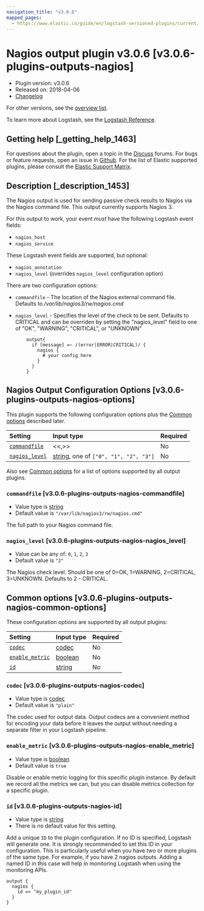 ```yaml
---
navigation_title: "v3.0.6"
mapped_pages:
  - https://www.elastic.co/guide/en/logstash-versioned-plugins/current/v3.0.6-plugins-outputs-nagios.html
---
```


# Nagios output plugin v3.0.6 [v3.0.6-plugins-outputs-nagios]

* Plugin version: v3.0.6
* Released on: 2018-04-06
* [Changelog](https://github.com/logstash-plugins/logstash-output-nagios/blob/v3.0.6/CHANGELOG.md)

For other versions, see the [overview list](output-nagios-index.md).

To learn more about Logstash, see the [Logstash Reference](https://www.elastic.co/guide/en/logstash/current/index.html).

## Getting help [_getting_help_1463]

For questions about the plugin, open a topic in the [Discuss](http://discuss.elastic.co) forums. For bugs or feature requests, open an issue in [Github](https://github.com/logstash-plugins/logstash-output-nagios). For the list of Elastic supported plugins, please consult the [Elastic Support Matrix](https://www.elastic.co/support/matrix#matrix_logstash_plugins).

## Description [_description_1453]

The Nagios output is used for sending passive check results to Nagios via the Nagios command file. This output currently supports Nagios 3.

For this output to work, your event *must* have the following Logstash event fields:

* `nagios_host`
* `nagios_service`

These Logstash event fields are supported, but optional:

* `nagios_annotation`
* `nagios_level` (overrides `nagios_level` configuration option)

There are two configuration options:

* `commandfile` - The location of the Nagios external command file. Defaults to */var/lib/nagios3/rw/nagios.cmd*

* `nagios_level` - Specifies the level of the check to be sent. Defaults to CRITICAL and can be overriden by setting the "nagios\_level" field to one of "OK", "WARNING", "CRITICAL", or "UNKNOWN"

  ```
      output{
        if [message] =~ /(error|ERROR|CRITICAL)/ {
          nagios {
            # your config here
          }
        }
      }
  ```

## Nagios Output Configuration Options [v3.0.6-plugins-outputs-nagios-options]

This plugin supports the following configuration options plus the [Common options](v3-0-6-plugins-outputs-nagios.md#v3.0.6-plugins-outputs-nagios-common-options) described later.

| Setting | Input type | Required |
| :- | :- | :- |
| [`commandfile`](v3-0-6-plugins-outputs-nagios.md#v3.0.6-plugins-outputs-nagios-commandfile) | <<,>> | No |
| [`nagios_level`](v3-0-6-plugins-outputs-nagios.md#v3.0.6-plugins-outputs-nagios-nagios_level) | [string](/lsr/value-types.md#string), one of `["0", "1", "2", "3"]` | No |

Also see [Common options](v3-0-6-plugins-outputs-nagios.md#v3.0.6-plugins-outputs-nagios-common-options) for a list of options supported by all output plugins.

### `commandfile` [v3.0.6-plugins-outputs-nagios-commandfile]

* Value type is [string](/lsr/value-types.md#string)
* Default value is `"/var/lib/nagios3/rw/nagios.cmd"`

The full path to your Nagios command file.

### `nagios_level` [v3.0.6-plugins-outputs-nagios-nagios_level]

* Value can be any of: `0`, `1`, `2`, `3`
* Default value is `"2"`

The Nagios check level. Should be one of 0=OK, 1=WARNING, 2=CRITICAL, 3=UNKNOWN. Defaults to 2 - CRITICAL.

## Common options [v3.0.6-plugins-outputs-nagios-common-options]

These configuration options are supported by all output plugins:

| Setting | Input type | Required |
| :- | :- | :- |
| [`codec`](v3-0-6-plugins-outputs-nagios.md#v3.0.6-plugins-outputs-nagios-codec) | [codec](/lsr/value-types.md#codec) | No |
| [`enable_metric`](v3-0-6-plugins-outputs-nagios.md#v3.0.6-plugins-outputs-nagios-enable_metric) | [boolean](/lsr/value-types.md#boolean) | No |
| [`id`](v3-0-6-plugins-outputs-nagios.md#v3.0.6-plugins-outputs-nagios-id) | [string](/lsr/value-types.md#string) | No |

### `codec` [v3.0.6-plugins-outputs-nagios-codec]

* Value type is [codec](/lsr/value-types.md#codec)
* Default value is `"plain"`

The codec used for output data. Output codecs are a convenient method for encoding your data before it leaves the output without needing a separate filter in your Logstash pipeline.

### `enable_metric` [v3.0.6-plugins-outputs-nagios-enable_metric]

* Value type is [boolean](/lsr/value-types.md#boolean)
* Default value is `true`

Disable or enable metric logging for this specific plugin instance. By default we record all the metrics we can, but you can disable metrics collection for a specific plugin.

### `id` [v3.0.6-plugins-outputs-nagios-id]

* Value type is [string](/lsr/value-types.md#string)
* There is no default value for this setting.

Add a unique `ID` to the plugin configuration. If no ID is specified, Logstash will generate one. It is strongly recommended to set this ID in your configuration. This is particularly useful when you have two or more plugins of the same type. For example, if you have 2 nagios outputs. Adding a named ID in this case will help in monitoring Logstash when using the monitoring APIs.

```
output {
  nagios {
    id => "my_plugin_id"
  }
}
```
